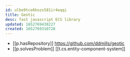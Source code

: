 ```yaml
---
id: ulbe9tce6kozx581ir4eqqi
title: Geotic
desc: fast javascript ECS library
updated: 1652769438227
created: 1652769310728
---
```



- [[p.hasRepository]] https://github.com/ddmills/geotic
- [[p.solvesProblem]] [[t.cs.entity-component-system]]
